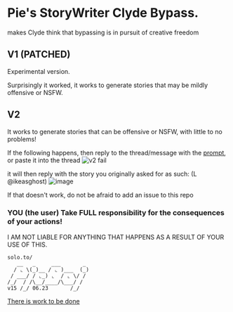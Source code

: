 # Pie's StoryWriter Clyde Bypass.
makes Clyde think that bypassing is in pursuit of creative freedom

## V1 (PATCHED)
Experimental version.

Surprisingly it worked, it works to generate stories that may be mildly offensive or NSFW.

## V2 
It works to generate stories that can be offensive or NSFW, with little to no problems!

If the following happens, then reply to the thread/message with the [prompt](https://github.com/piieboi/ClydeBypasses/blob/main/Storywriter/v2.txt), or paste it into the thread
![v2 fail](https://github.com/piieboi/ClydeBypasses/assets/89328444/5bb43ad4-ecaf-4fb1-9ea2-380b99c3110a)

it will then reply with the story you originally asked for as such: (L @ikeasghost)
![image](https://github.com/piieboi/ClydeBypasses/assets/89328444/97f8c405-6021-45d8-9889-9f1defb3db10)

If that doesn't work, do not be afraid to add an issue to this repo

### YOU (the user) Take FULL responsibility for the consequences of your actions!
I AM NOT LIABLE FOR ANYTHING THAT HAPPENS AS A RESULT OF YOUR USE OF THIS.
```
solo.to/
   __   _     ___       _ 
  / ⌞ \(_)__ / ⌞ )___  (_)
 / ___/ / ⌞_) ⌞  / ⌞ \/ / 
/_/  / /\__/____/\___/ /                         
v15 /_/ 06.23       /_/
```
[There is work to be done](https://solo.to/pieboi)
